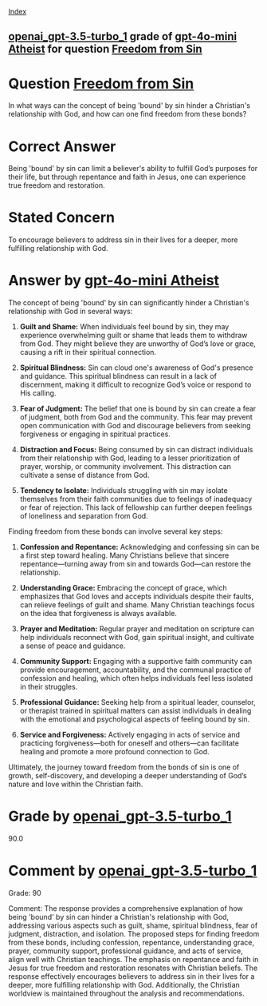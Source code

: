 
[Index](../../../../index.md)
## [openai_gpt-3.5-turbo_1](../../../grading_models/openai_gpt-3.5-turbo_1.md) grade of [gpt-4o-mini Atheist](../../../answering_models/gpt-4o-mini_Atheist.md) for question [Freedom from Sin](../../../questions/Freedom_from_Sin.md)

# Question [Freedom from Sin](../../../questions/Freedom_from_Sin.md)
In what ways can the concept of being 'bound' by sin hinder a Christian's relationship with God, and how can one find freedom from these bonds?

# Correct Answer
Being 'bound' by sin can limit a believer's ability to fulfill God’s purposes for their life, but through repentance and faith in Jesus, one can experience true freedom and restoration.

# Stated Concern
To encourage believers to address sin in their lives for a deeper, more fulfilling relationship with God.

# Answer by [gpt-4o-mini Atheist](../../../answering_models/gpt-4o-mini_Atheist.md)
The concept of being 'bound' by sin can significantly hinder a Christian's relationship with God in several ways:

1. **Guilt and Shame:** When individuals feel bound by sin, they may experience overwhelming guilt or shame that leads them to withdraw from God. They might believe they are unworthy of God’s love or grace, causing a rift in their spiritual connection.

2. **Spiritual Blindness:** Sin can cloud one's awareness of God's presence and guidance. This spiritual blindness can result in a lack of discernment, making it difficult to recognize God’s voice or respond to His calling.

3. **Fear of Judgment:** The belief that one is bound by sin can create a fear of judgment, both from God and the community. This fear may prevent open communication with God and discourage believers from seeking forgiveness or engaging in spiritual practices.

4. **Distraction and Focus:** Being consumed by sin can distract individuals from their relationship with God, leading to a lesser prioritization of prayer, worship, or community involvement. This distraction can cultivate a sense of distance from God.

5. **Tendency to Isolate:** Individuals struggling with sin may isolate themselves from their faith communities due to feelings of inadequacy or fear of rejection. This lack of fellowship can further deepen feelings of loneliness and separation from God.

Finding freedom from these bonds can involve several key steps:

1. **Confession and Repentance:** Acknowledging and confessing sin can be a first step toward healing. Many Christians believe that sincere repentance—turning away from sin and towards God—can restore the relationship.

2. **Understanding Grace:** Embracing the concept of grace, which emphasizes that God loves and accepts individuals despite their faults, can relieve feelings of guilt and shame. Many Christian teachings focus on the idea that forgiveness is always available.

3. **Prayer and Meditation:** Regular prayer and meditation on scripture can help individuals reconnect with God, gain spiritual insight, and cultivate a sense of peace and guidance.

4. **Community Support:** Engaging with a supportive faith community can provide encouragement, accountability, and the communal practice of confession and healing, which often helps individuals feel less isolated in their struggles.

5. **Professional Guidance:** Seeking help from a spiritual leader, counselor, or therapist trained in spiritual matters can assist individuals in dealing with the emotional and psychological aspects of feeling bound by sin.

6. **Service and Forgiveness:** Actively engaging in acts of service and practicing forgiveness—both for oneself and others—can facilitate healing and promote a more profound connection to God.

Ultimately, the journey toward freedom from the bonds of sin is one of growth, self-discovery, and developing a deeper understanding of God’s nature and love within the Christian faith.

# Grade by [openai_gpt-3.5-turbo_1](../../../grading_models/openai_gpt-3.5-turbo_1.md)
90.0

# Comment by [openai_gpt-3.5-turbo_1](../../../grading_models/openai_gpt-3.5-turbo_1.md)
Grade: 90

Comment: The response provides a comprehensive explanation of how being 'bound' by sin can hinder a Christian's relationship with God, addressing various aspects such as guilt, shame, spiritual blindness, fear of judgment, distraction, and isolation. The proposed steps for finding freedom from these bonds, including confession, repentance, understanding grace, prayer, community support, professional guidance, and acts of service, align well with Christian teachings. The emphasis on repentance and faith in Jesus for true freedom and restoration resonates with Christian beliefs. The response effectively encourages believers to address sin in their lives for a deeper, more fulfilling relationship with God. Additionally, the Christian worldview is maintained throughout the analysis and recommendations.
